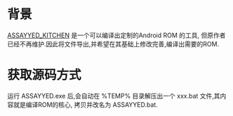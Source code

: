 # 背景
  [ASSAYYED_KITCHEN](https://forum.xda-developers.com/android/software/guide-how-to-develop-modify-roms-t3616040) 是一个可以编译出定制的Android ROM 的工具, 但原作者已经不再维护.因此将文件导出,并希望在其基础上修改完善,编译出需要的ROM.

# 获取源码方式
  运行 ASSAYYED.exe 后,会自动在 %TEMP% 目录解压出一个 xxx.bat 文件,其内容就是编译ROM的核心, 拷贝并改名为 ASSAYYED.bat.